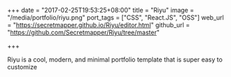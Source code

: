 +++
date = "2017-02-25T19:53:25+08:00"
title = "Riyu"
image = "/media/portfolio/riyu.png"
port_tags = ["CSS", "React.JS", "OSS"]
web_url = "https://secretmapper.github.io/Riyu/editor.html"
github_url = "https://github.com/Secretmapper/Riyu/tree/master"

+++

Riyu is a cool, modern, and minimal portfolio template that is super easy to customize
